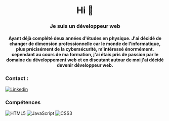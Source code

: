 <h1 align="center">Hi 👋</h1>

<h3 align="center">Je suis un développeur web</h3>
<h4 align="center"> Ayant déjà complété deux années d'études en physique. J'ai décidé de changer de dimension professionnelle car le monde de l'informatique, plus précisément de la cybersécurité, m'intéressé énormément. cependant au cours de ma formation, j'ai étais pris de passion par le domaine du développement web et en discutant autour de moi j'ai décidé devenir développeur web.</h4>

<h3 align="left">Contact :</h3>
<p align="left">
  
[![Linkedin](https://img.shields.io/badge/-LinkedIn-blue?style=for-the-badge&logo=Linkedin&logoColor=white)](https://www.linkedin.com/in/samy-meddad/)
</p>

### Compétences 


![HTML5](https://img.shields.io/badge/html5-%23E34F26.svg?style=for-the-badge&logo=html5&logoColor=white)
![JavaScript](https://img.shields.io/badge/javascript-%23323330.svg?style=for-the-badge&logo=javascript&logoColor=%23F7DF1E)
![CSS3](https://img.shields.io/badge/css3-%231572B6.svg?style=for-the-badge&logo=css3&logoColor=white)
